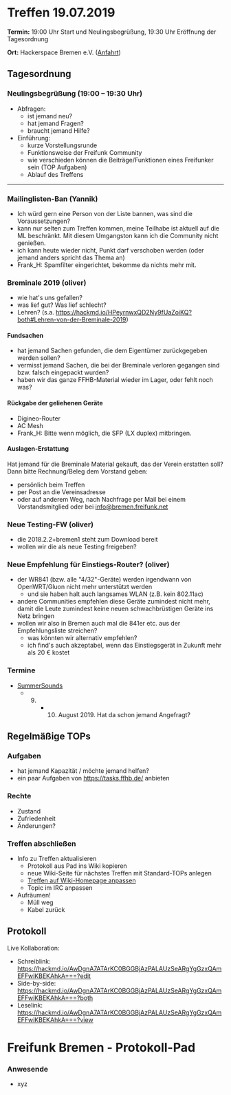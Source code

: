 # Treffen 19.07.2019

**Termin:** 19:00 Uhr Start und Neulingsbegrüßung, 19:30 Uhr Eröffnung der Tagesordnung

**Ort:** Hackerspace Bremen e.V. ([Anfahrt](https://www.hackerspace-bremen.de/anfahrt/))

## Tagesordnung
### Neulingsbegrüßung (19:00 – 19:30 Uhr)

- Abfragen:
    - ist jemand neu?
    - hat jemand Fragen?
    - braucht jemand Hilfe?
- Einführung:
    - kurze Vorstellungsrunde
    - Funktionsweise der Freifunk Community
    - wie verschieden können die Beiträge/Funktionen eines Freifunker sein (TOP Aufgaben)
    - Ablauf des Treffens

---


### Mailinglisten-Ban (Yannik)
- Ich würd gern eine Person von der Liste bannen, was sind die Voraussetzungen? 
- kann nur selten zum Treffen kommen, meine Teilhabe ist aktuell auf die ML beschränkt. Mit diesem Umgangston kann ich die Community nicht genießen.
- ich kann heute wieder nicht, Punkt darf verschoben werden (oder jemand anders spricht das Thema an)
- Frank_H: Spamfilter eingerichtet, bekomme da nichts mehr mit.


### Breminale 2019 (oliver)
* wie hat's uns gefallen?
* was lief gut? Was lief schlecht?
* Lehren? (s.a. https://hackmd.io/HPeyrnwxQD2Ny9fUaZoiKQ?both#Lehren-von-der-Breminale-2019)

#### Fundsachen
* hat jemand Sachen gefunden, die dem Eigentümer zurückgegeben werden sollen?
* vermisst jemand Sachen, die bei der Breminale verloren gegangen sind bzw. falsch eingepackt wurden?
* haben wir das ganze FFHB-Material wieder im Lager, oder fehlt noch was?

#### Rückgabe der geliehenen Geräte
* Digineo-Router
* AC Mesh
* Frank_H: Bitte wenn möglich, die SFP (LX duplex) mitbringen.

#### Auslagen-Erstattung
Hat jemand für die Breminale Material gekauft, das der Verein erstatten soll? Dann bitte Rechnung/Beleg dem Vorstand geben:
* persönlich beim Treffen
* per Post an die Vereinsadresse
* oder auf anderem Weg, nach Nachfrage per Mail bei einem Vorstandsmitglied oder bei info@bremen.freifunk.net


### Neue Testing-FW (oliver)
* die 2018.2.2+bremen1 steht zum Download bereit
* wollen wir die als neue Testing freigeben?


### Neue Empfehlung für Einstiegs-Router? (oliver)
* der WR841 (bzw. alle "4/32"-Geräte) werden irgendwann von OpenWRT/Gluon nicht mehr unterstützt werden
  * und sie haben halt auch langsames WLAN (z.B. kein 802.11ac)
* andere Communities empfehlen diese Geräte zumindest nicht mehr, damit die Leute zumindest keine neuen schwachbrüstigen Geräte ins Netz bringen
* wollen wir also in Bremen auch mal die 841er etc. aus der Empfehlungsliste streichen?
  * was könnten wir alternativ empfehlen?
  * ich find's auch akzeptabel, wenn das Einstiegsgerät in Zukunft mehr als 20 € kostet



### Termine
- [SummerSounds](https://summersounds.de/)
  - 9. + 10. August 2019. Hat da schon jemand Angefragt?

## Regelmäßige TOPs
### Aufgaben

- hat jemand Kapazität / möchte jemand helfen?
- ein paar Aufgaben von https://tasks.ffhb.de/ anbieten

### Rechte

- Zustand
- Zufriedenheit
- Änderungen?

### Treffen abschließen

- Info zu Treffen aktualisieren
  - Protokoll aus Pad ins Wiki kopieren
  - neue Wiki-Seite für nächstes Treffen mit Standard-TOPs anlegen
  - [Treffen auf Wiki-Homepage anpassen](https://wiki.bremen.freifunk.net/Home)
  - Topic im IRC anpassen
- Aufräumen!
  - Müll weg
  - Kabel zurück

## Protokoll

Live Kollaboration:

* Schreiblink: https://hackmd.io/AwDgnA7ATArKC0BGGBjAzPALAUzSeARgYgGzxQAmEFFwiKBEKAhkA===?edit
* Side-by-side: https://hackmd.io/AwDgnA7ATArKC0BGGBjAzPALAUzSeARgYgGzxQAmEFFwiKBEKAhkA===?both
* Leselink: https://hackmd.io/AwDgnA7ATArKC0BGGBjAzPALAUzSeARgYgGzxQAmEFFwiKBEKAhkA===?view

# Freifunk Bremen - Protokoll-Pad
<!--
## Protokoll-Anleitung
- erst ab "### Anwesende" kopieren und ins Wiki übertragen!
Unten anfügen und bestehendes "### Anwesende" überschreiben  
- Termine bitte nicht ins Protokoll, sondern darüber in der Tagesordnung vermerken, sonst ist es doppelt
-->

### Anwesende
* xyz